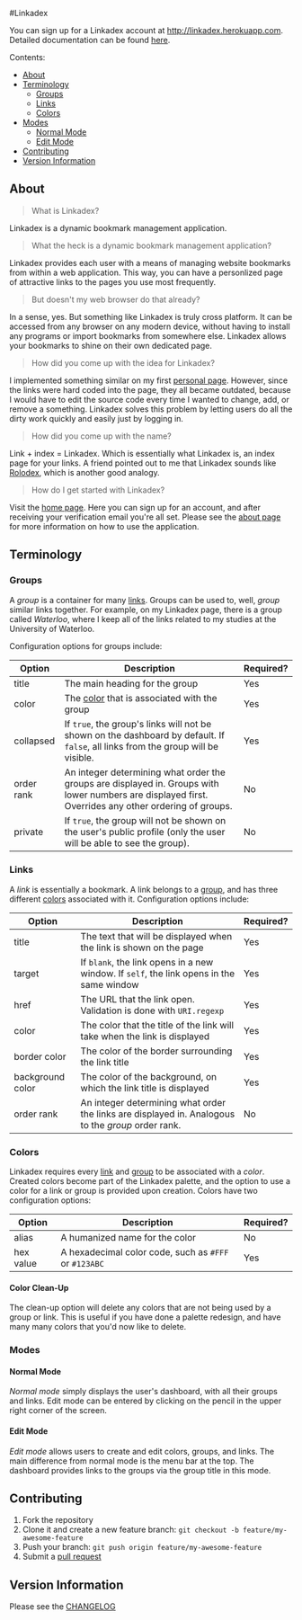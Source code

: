 #Linkadex

You can sign up for a Linkadex account at http://linkadex.herokuapp.com.
Detailed documentation can be found [here](https://linkadex.herokuapp.com/about).

Contents:
* [About](#about)
* [Terminology](#terminology)
  * [Groups](#groups)
  * [Links](#links)
  * [Colors](#colors)
* [Modes](#modes)
  * [Normal Mode](#normal-mode)
  * [Edit Mode](#edit-mode)
* [Contributing](#contributing)
* [Version Information](#version-information)

## About

> What is Linkadex?

Linkadex is a dynamic bookmark management application.

> What the heck is a dynamic bookmark management application?

Linkadex provides each user with a means of managing website bookmarks from within a web application. This way, you can have a personlized page of attractive links to the pages you use most frequently.

> But doesn't my web browser do that already?

In a sense, yes. But something like Linkadex is truly cross platform. It can be accessed from any browser on any modern device, without having to install any programs or import bookmarks from somewhere else. Linkadex allows your bookmarks to shine on their own dedicated page.

> How did you come up with the idea for Linkadex?

I implemented something similar on my first [personal page](http://www.michaelrose.heliohost.org). However, since the links were hard coded into the page, they all became outdated, because I would have to edit the source code every time I wanted to change, add, or remove a something. Linkadex solves this problem by letting users do all the dirty work quickly and easily just by logging in.

> How did you come up with the name?

Link + index = Linkadex. Which is essentially what Linkadex is, an index page for your links. A friend pointed out to me that Linkadex sounds like [Rolodex](http://en.wikipedia.org/wiki/Rolodex), which is another good analogy.

> How do I get started with Linkadex?

Visit the [home page](https://linkadex.herokuapp.com). Here you can sign up for an account, and after receiving your verification email you're all set. Please see the [about page](https://linkadex.herokuapp.com/about) for more information on how to use the application.

## Terminology

### Groups

A *group* is a container for many [links](#links). Groups can be used to, well, *group* similar links together. For example, on my Linkadex page, there is a group called *Waterloo*, where I keep all of the links related to my studies at the University of Waterloo.

Configuration options for groups include:

| Option     | Description                                                                                                                                           | Required? |
| ---        | ---                                                                                                                                                   | ---       |
| title      | The main heading for the group                                                                                                                        | Yes       |
| color      | The [color](#colors) that is associated with the group                                                                                                | Yes       |
| collapsed  | If `true`, the group's links will not be shown on the dashboard by default. If `false`, all links from the group will be visible.                     | Yes       |
| order rank | An integer determining what order the groups are displayed in. Groups with lower numbers are displayed first. Overrides any other ordering of groups. | No        |
| private    | If `true`, the group will not be shown on the user's public profile (only the user will be able to see the group).                                    | No        |

### Links

A *link* is essentially a bookmark. A link belongs to a [group](#groups), and has three different [colors](#colors) associated with it. Configuration options include:

| Option           | Description                                                                                        | Required? |
| ---              | ---                                                                                                | ---       |
| title            | The text that will be displayed when the link is shown on the page                                 | Yes       |
| target           | If `blank`, the link opens in a new window. If `self`, the link opens in the same window           | Yes       |
| href             | The URL that the link open. Validation is done with `URI.regexp`                                   | Yes       |
| color            | The color that the title of the link will take when the link is displayed                          | Yes       |
| border color     | The color of the border surrounding the link title                                                 | Yes       |
| background color | The color of the background, on which the link title is displayed                                  | Yes       |
| order rank       | An integer determining what order the links are displayed in. Analogous to the *group* order rank. | No        |

### Colors

Linkadex requires every [link](#links) and [group](#groups) to be associated with a *color*. Created colors become part of the Linkadex palette, and the option to use a color for a link or group is provided upon creation. Colors have two configuration options:

| Option    | Description                                           | Required? |
| ---       | ---                                                   | ---       |
| alias     | A humanized name for the color                        | No        |
| hex value | A hexadecimal color code, such as `#FFF` or `#123ABC` | Yes       |

#### Color Clean-Up

The clean-up option will delete any colors that are not being used by a group or link. This is useful if you have done a palette redesign, and have many many colors that you'd now like to delete.

### Modes

#### Normal Mode

*Normal mode* simply displays the user's dashboard, with all their groups and links. Edit mode can be entered by clicking on the pencil in the upper right corner of the screen.

#### Edit Mode

*Edit mode* allows users to create and edit colors, groups, and links. The main difference from normal mode is the menu bar at the top. The dashboard provides links to the groups via the group title in this mode.

## Contributing

1. Fork the repository
2. Clone it and create a new feature branch: `git checkout -b feature/my-awesome-feature`
3. Push your branch: `git push origin feature/my-awesome-feature`
4. Submit a [pull request](https://github.com/msrose/linkadex/pulls)

## Version Information

Please see the [CHANGELOG](./CHANGELOG.md)

